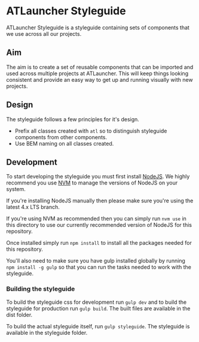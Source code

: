 # ATLauncher Styleguide
ATLauncher Styleguide is a styleguide containing sets of components that we use across all our projects.

## Aim
The aim is to create a set of reusable components that can be imported and used across multiple projects at ATLauncher. This will keep things looking consistent and provide an easy way to get up and running visually with new projects.

## Design
The styleguide follows a few principles for it's design.

 - Prefix all classes created with `atl` so to distinguish styleguide components from other components.
 - Use BEM naming on all classes created.

## Development
To start developing the styleguide you must first install [NodeJS](https://nodejs.org). We highly recommend you use [NVM](https://github.com/creationix/nvm) to manage the versions of NodeJS on your system.

If you're installing NodeJS manually then please make sure you're using the latest 4.x LTS branch.

If you're using NVM as recommended then you can simply run `nvm use` in this directory to use our currently recommended version of NodeJS for this repository.

Once installed simply run `npm install` to install all the packages needed for this repository.

You'll also need to make sure you have gulp installed globally by running `npm install -g gulp` so that you can run the tasks needed to work with the styleguide.

### Building the styleguide
To build the styleguide css for development run `gulp dev` and to build the styleguide for production run `gulp build`. The built files are available in the dist folder.

To build the actual styleguide itself, run `gulp styleguide`. The styleguide is available in the styleguide folder.